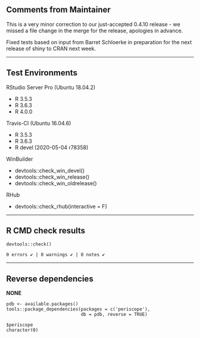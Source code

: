 ## Comments from Maintainer

This is a very minor correction to our just-accepted 0.4.10 release - we missed a file change in the merge for the release, apologies in advance.

Fixed tests based on input from Barret Schloerke in preparation for the next release of shiny to CRAN next week.

---  
    
## Test Environments
    

RStudio Server Pro (Ubuntu 18.04.2)  

* R 3.5.3  
* R 3.6.3
* R 4.0.0

Travis-CI (Ubuntu 16.04.6)

* R 3.5.3
* R 3.6.3
* R devel (2020-05-04 r78358)

WinBuilder

* devtools::check_win_devel()  
* devtools::check_win_release()  
* devtools::check_win_oldrelease()  

RHub

* devtools::check_rhub(interactive = F)

---  
    
## R CMD check results
    
    
```
devtools::check()  

0 errors ✔ | 0 warnings ✔ | 0 notes ✔
```

---  
    
## Reverse dependencies
    
**NONE**
    
```
pdb <- available.packages()
tools::package_dependencies(packages = c('periscope'),
                            db = pdb, reverse = TRUE)

$periscope  
character(0)
```

